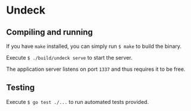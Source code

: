 # Undeck

## Compiling and running

If you have `make` installed, you can simply run `$ make` to build the binary.

Execute `$ ./build/undeck serve` to start the server.

The application server listens on port `1337` and thus requires it to be free.

## Testing

Execute `$ go test ./...` to run automated tests provided.